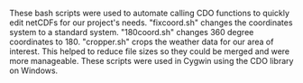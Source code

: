 These bash scripts were used to automate calling CDO functions to quickly
edit netCDFs for our project's needs.  "fixcoord.sh" changes the coordinates
system to a standard system. "180coord.sh" changes 360 degree coordinates to
180. "cropper.sh" crops the weather data for our area of interest.  This helped
to reduce file sizes so they could be merged and were more manageable. These 
scripts were used in Cygwin using the CDO library on Windows.